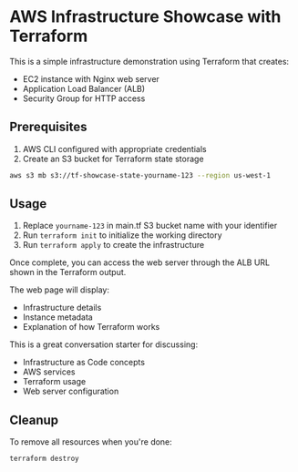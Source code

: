 # AWS Infrastructure Showcase with Terraform

This is a simple infrastructure demonstration using Terraform that creates:
- EC2 instance with Nginx web server
- Application Load Balancer (ALB)
- Security Group for HTTP access

## Prerequisites

1. AWS CLI configured with appropriate credentials
2. Create an S3 bucket for Terraform state storage

```bash
aws s3 mb s3://tf-showcase-state-yourname-123 --region us-west-1
```

## Usage

1. Replace `yourname-123` in main.tf S3 bucket name with your identifier
2. Run `terraform init` to initialize the working directory
3. Run `terraform apply` to create the infrastructure

Once complete, you can access the web server through the ALB URL shown in the Terraform output.

The web page will display:
- Infrastructure details
- Instance metadata
- Explanation of how Terraform works

This is a great conversation starter for discussing:
- Infrastructure as Code concepts
- AWS services
- Terraform usage
- Web server configuration

## Cleanup

To remove all resources when you're done:
```bash
terraform destroy
```